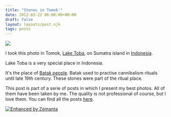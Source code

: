 ```yaml
---
title: "Stones in Tomok'"
date: 2012-03-22 06:00:00+00:00
draft: false
layout: layouts/post.njk
tags: posts
---
```


[![](https://lh3.googleusercontent.com/-GnsnQkI61S4/T2Xrgz4yXKI/AAAAAAAB2FI/BlCNZDlBdjw/s400/DSC_0303.JPG)
](https://picasaweb.google.com/lh/photo/Xy1cY-7uf_NwoFpXTsB75NMTjNZETYmyPJy0liipFm0?feat=embedwebsite)

I took this photo in Tomok, [Lake Toba](http://en.wikipedia.org/wiki/Lake_Toba), on Sumatra island in [Indonesia](http://en.wikipedia.org/wiki/Indonesia).

Lake Toba is a very special place in Indonesia.

It's the place of [Batak people](http://en.wikipedia.org/wiki/Batak_%28Indonesia%29).
Batak used to practise cannibalism rituals until late 19th century. These stones were part of the ritual place.

This post is part of a serie of posts in which I present my best photos. All of them have been taken by me. The quality is not professional of course, but I love them. You can find all the posts [here](http://laurentmaumet.com/english/category/photos/).


[![Enhanced by Zemanta](http://img.zemanta.com/zemified_a.png?x-id=f270e8a2-b44b-4561-8873-529964e36552)
](http://www.zemanta.com/)
